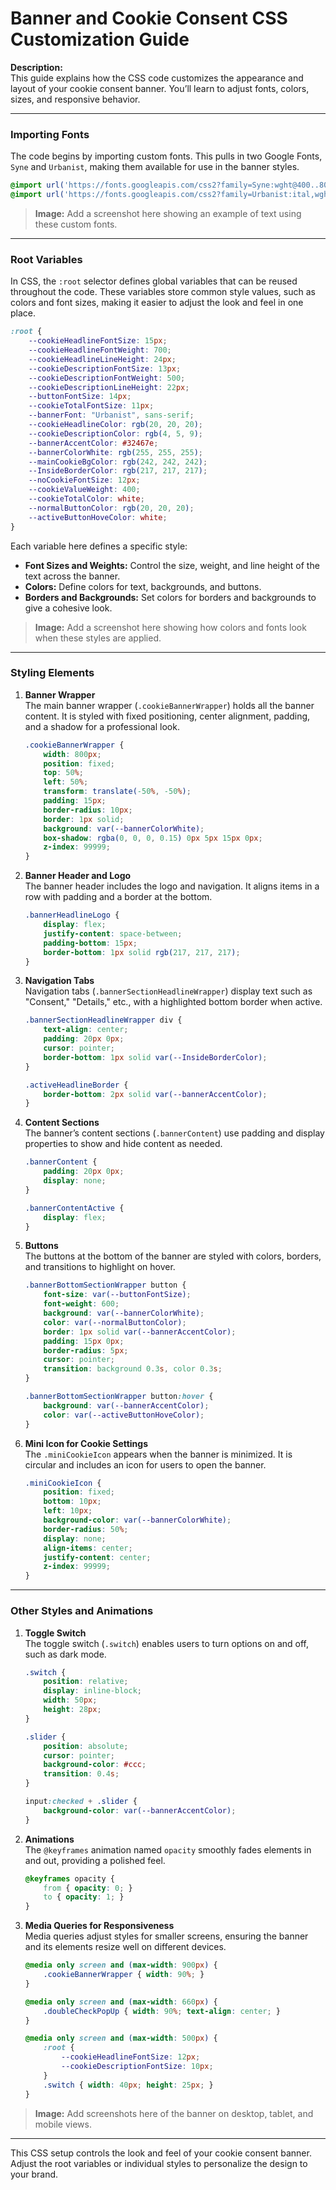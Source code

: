 
# Banner and Cookie Consent CSS Customization Guide

**Description:**  
This guide explains how the CSS code customizes the appearance and layout of your cookie consent banner. You’ll learn to adjust fonts, colors, sizes, and responsive behavior.

---

### Importing Fonts

The code begins by importing custom fonts. This pulls in two Google Fonts, `Syne` and `Urbanist`, making them available for use in the banner styles.

```css
@import url('https://fonts.googleapis.com/css2?family=Syne:wght@400..800&display=swap');
@import url('https://fonts.googleapis.com/css2?family=Urbanist:ital,wght@0,100..900;1,100..900&display=swap');
```

> **Image:** Add a screenshot here showing an example of text using these custom fonts.

---

### Root Variables

In CSS, the `:root` selector defines global variables that can be reused throughout the code. These variables store common style values, such as colors and font sizes, making it easier to adjust the look and feel in one place.

```css
:root {
    --cookieHeadlineFontSize: 15px;
    --cookieHeadlineFontWeight: 700;
    --cookieHeadlineLineHeight: 24px;
    --cookieDescriptionFontSize: 13px;
    --cookieDescriptionFontWeight: 500;
    --cookieDescriptionLineHeight: 22px;
    --buttonFontSize: 14px;
    --cookieTotalFontSize: 11px;
    --bannerFont: "Urbanist", sans-serif;
    --cookieHeadlineColor: rgb(20, 20, 20);
    --cookieDescriptionColor: rgb(4, 5, 9);
    --bannerAccentColor: #32467e;
    --bannerColorWhite: rgb(255, 255, 255);
    --mainCookieBgColor: rgb(242, 242, 242);
    --InsideBorderColor: rgb(217, 217, 217);
    --noCookieFontSize: 12px;
    --cookieValueWeight: 400;
    --cookieTotalColor: white;
    --normalButtonColor: rgb(20, 20, 20);
    --activeButtonHoveColor: white;
}
```

Each variable here defines a specific style:

- **Font Sizes and Weights:** Control the size, weight, and line height of the text across the banner.
- **Colors:** Define colors for text, backgrounds, and buttons.
- **Borders and Backgrounds:** Set colors for borders and backgrounds to give a cohesive look.

> **Image:** Add a screenshot here showing how colors and fonts look when these styles are applied.

---

### Styling Elements

1. **Banner Wrapper**  
   The main banner wrapper (`.cookieBannerWrapper`) holds all the banner content. It is styled with fixed positioning, center alignment, padding, and a shadow for a professional look.

   ```css
   .cookieBannerWrapper {
       width: 800px;
       position: fixed;
       top: 50%;
       left: 50%;
       transform: translate(-50%, -50%);
       padding: 15px;
       border-radius: 10px;
       border: 1px solid;
       background: var(--bannerColorWhite);
       box-shadow: rgba(0, 0, 0, 0.15) 0px 5px 15px 0px;
       z-index: 99999;
   }
   ```

2. **Banner Header and Logo**  
   The banner header includes the logo and navigation. It aligns items in a row with padding and a border at the bottom.

   ```css
   .bannerHeadlineLogo {
       display: flex;
       justify-content: space-between;
       padding-bottom: 15px;
       border-bottom: 1px solid rgb(217, 217, 217);
   }
   ```

3. **Navigation Tabs**  
   Navigation tabs (`.bannerSectionHeadlineWrapper`) display text such as "Consent," "Details," etc., with a highlighted bottom border when active.

   ```css
   .bannerSectionHeadlineWrapper div {
       text-align: center;
       padding: 20px 0px;
       cursor: pointer;
       border-bottom: 1px solid var(--InsideBorderColor);
   }

   .activeHeadlineBorder {
       border-bottom: 2px solid var(--bannerAccentColor);
   }
   ```

4. **Content Sections**  
   The banner’s content sections (`.bannerContent`) use padding and display properties to show and hide content as needed.

   ```css
   .bannerContent {
       padding: 20px 0px;
       display: none;
   }

   .bannerContentActive {
       display: flex;
   }
   ```

5. **Buttons**  
   The buttons at the bottom of the banner are styled with colors, borders, and transitions to highlight on hover.

   ```css
   .bannerBottomSectionWrapper button {
       font-size: var(--buttonFontSize);
       font-weight: 600;
       background: var(--bannerColorWhite);
       color: var(--normalButtonColor);
       border: 1px solid var(--bannerAccentColor);
       padding: 15px 0px;
       border-radius: 5px;
       cursor: pointer;
       transition: background 0.3s, color 0.3s;
   }

   .bannerBottomSectionWrapper button:hover {
       background: var(--bannerAccentColor);
       color: var(--activeButtonHoveColor);
   }
   ```

6. **Mini Icon for Cookie Settings**  
   The `.miniCookieIcon` appears when the banner is minimized. It is circular and includes an icon for users to open the banner.

   ```css
   .miniCookieIcon {
       position: fixed;
       bottom: 10px;
       left: 10px;
       background-color: var(--bannerColorWhite);
       border-radius: 50%;
       display: none;
       align-items: center;
       justify-content: center;
       z-index: 99999;
   }
   ```

---

### Other Styles and Animations

1. **Toggle Switch**  
   The toggle switch (`.switch`) enables users to turn options on and off, such as dark mode.

   ```css
   .switch {
       position: relative;
       display: inline-block;
       width: 50px;
       height: 28px;
   }

   .slider {
       position: absolute;
       cursor: pointer;
       background-color: #ccc;
       transition: 0.4s;
   }

   input:checked + .slider {
       background-color: var(--bannerAccentColor);
   }
   ```

2. **Animations**  
   The `@keyframes` animation named `opacity` smoothly fades elements in and out, providing a polished feel.

   ```css
   @keyframes opacity {
       from { opacity: 0; }
       to { opacity: 1; }
   }
   ```

3. **Media Queries for Responsiveness**  
   Media queries adjust styles for smaller screens, ensuring the banner and its elements resize well on different devices.

   ```css
   @media only screen and (max-width: 900px) {
       .cookieBannerWrapper { width: 90%; }
   }

   @media only screen and (max-width: 660px) {
       .doubleCheckPopUp { width: 90%; text-align: center; }
   }

   @media only screen and (max-width: 500px) {
       :root {
           --cookieHeadlineFontSize: 12px;
           --cookieDescriptionFontSize: 10px;
       }
       .switch { width: 40px; height: 25px; }
   }
   ```

> **Image:** Add screenshots here of the banner on desktop, tablet, and mobile views.

---

This CSS setup controls the look and feel of your cookie consent banner. Adjust the root variables or individual styles to personalize the design to your brand.
